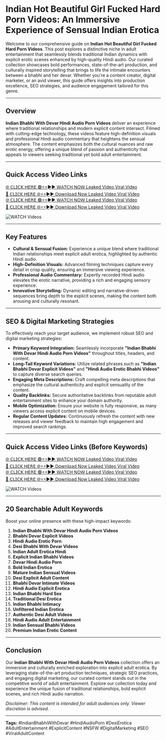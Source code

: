 # Indian Hot Beautiful Girl Fucked Hard Porn Videos: An Immersive Experience of Sensual Indian Erotica

Welcome to our comprehensive guide on **Indian Hot Beautiful Girl Fucked Hard Porn Videos**. This post explores a distinctive niche in adult entertainment that seamlessly blends traditional Indian dynamics with explicit erotic scenes enhanced by high-quality Hindi audio. Our curated collection showcases bold performances, state-of-the-art production, and culturally inspired storytelling that brings to life the intimate encounters between a bhabhi and her devar. Whether you're a content creator, digital marketer, or an avid viewer, this guide offers insights into production excellence, SEO strategies, and audience engagement tailored for this genre.

---

## Overview

**Indian Bhabhi With Devar Hindi Audio Porn Videos** deliver an experience where traditional relationships and modern explicit content intersect. Filmed with cutting-edge technology, these videos feature high-definition visuals and professional Hindi audio commentary that heightens the sensual atmosphere. The content emphasizes both the cultural nuances and raw erotic energy, offering a unique blend of passion and authenticity that appeals to viewers seeking traditional yet bold adult entertainment.

---

## Quick Access Video Links

[🌐 𝖢𝖫𝖨𝖢𝖪 𝖧𝖤𝖱𝖤 🟢==►► 𝖶𝖠𝖳𝖢𝖧 𝖭𝖮𝖶 Leaked Video Viral Video](https://vcr24.blogspot.com/)  
[🔴 𝖢𝖫𝖨𝖢𝖪 𝖧𝖤𝖱𝖤 🌐==►► 𝖣𝗈𝗐𝗇𝗅𝗈𝖺𝖽 Now Leaked Video Viral Video](https://vcr24.blogspot.com/)  
[🌐 𝖢𝖫𝖨𝖢𝖪 𝖧𝖤𝖱𝖤 🟢==►► 𝖶𝖠𝖳𝖢𝖧 𝖭𝖮𝖶 Leaked Video Viral Video](https://vcr24.blogspot.com/)  
[🔴 𝖢𝖫𝖨𝖢𝖪 𝖧𝖤𝖱𝖤 🌐==►► 𝖣𝗈𝗐𝗇𝗅𝗈𝖺𝖽 Now Leaked Video Viral Video](https://vcr24.blogspot.com/)

<a href="https://vcr24.blogspot.com/" rel="nofollow" data-target="animated-image.originalLink">
  <img src="https://camo.githubusercontent.com/8a4f000d20f83aca3bf7ec5f350d767afa0574a8a352519fd8cfa583a6f93a33/68747470733a2f2f692e696d6775722e636f6d2f644a486b345a712e676966" alt="WATCH Videos" style="max-width: 100%; display: inline-block;">
</a>

---

## Key Features

- **Cultural & Sensual Fusion:** Experience a unique blend where traditional Indian relationships meet explicit adult erotica, highlighted by authentic Hindi audio.
- **High-Definition Visuals:** Advanced filming techniques capture every detail in crisp quality, ensuring an immersive viewing experience.
- **Professional Audio Commentary:** Expertly recorded Hindi audio elevates the erotic narrative, providing a rich and engaging sensory experience.
- **Innovative Storytelling:** Dynamic editing and narrative-driven sequences bring depth to the explicit scenes, making the content both arousing and culturally resonant.

---

## SEO & Digital Marketing Strategies

To effectively reach your target audience, we implement robust SEO and digital marketing strategies:
- **Primary Keyword Integration:** Seamlessly incorporate **"Indian Bhabhi With Devar Hindi Audio Porn Videos"** throughout titles, headers, and content.
- **Long-Tail Keyword Variations:** Utilize related phrases such as **"Indian Bhabhi Devar Explicit Videos"** and **"Hindi Audio Erotic Bhabhi Videos"** to capture diverse search queries.
- **Engaging Meta Descriptions:** Craft compelling meta descriptions that emphasize the cultural authenticity and explicit sensuality of the content.
- **Quality Backlinks:** Secure authoritative backlinks from reputable adult entertainment sites to enhance your domain authority.
- **Mobile Optimization:** Ensure your website is fully responsive, as many viewers access explicit content on mobile devices.
- **Regular Content Updates:** Continuously refresh the content with new releases and viewer feedback to maintain high engagement and improved search rankings.

---

## Quick Access Video Links (Before Keywords)

[🌐 𝖢𝖫𝖨𝖢𝖪 𝖧𝖤𝖱𝖤 🟢==►► 𝖶𝖠𝖳𝖢𝖧 𝖭𝖮𝖶 Leaked Video Viral Video](https://vcr24.blogspot.com/)  
[🔴 𝖢𝖫𝖨𝖢𝖪 𝖧𝖤𝖱𝖤 🌐==►► 𝖣𝗈𝗐𝗇𝗅𝗈𝖺𝖽 Now Leaked Video Viral Video](https://vcr24.blogspot.com/)  
[🌐 𝖢𝖫𝖨𝖢𝖪 𝖧𝖤𝖱𝖤 🟢==►► 𝖶𝖠𝖳𝖢𝖧 𝖭𝖮𝖶 Leaked Video Viral Video](https://vcr24.blogspot.com/)  
[🔴 𝖢𝖫𝖨𝖢𝖪 𝖧𝖤𝖱𝖤 🌐==►► 𝖣𝗈𝗐𝗇𝗅𝗈𝖺𝖽 Now Leaked Video Viral Video](https://vcr24.blogspot.com/)

<a href="https://vcr24.blogspot.com/" rel="nofollow" data-target="animated-image.originalLink">
  <img src="https://camo.githubusercontent.com/8a4f000d20f83aca3bf7ec5f350d767afa0574a8a352519fd8cfa583a6f93a33/68747470733a2f2f692e696d6775722e636f6d2f644a486b345a712e676966" alt="WATCH Videos" style="max-width: 100%; display: inline-block;">
</a>

---

## 20 Searchable Adult Keywords

Boost your online presence with these high-impact keywords:
1. **Indian Bhabhi With Devar Hindi Audio Porn Videos**
2. **Bhabhi Devar Explicit Videos**
3. **Hindi Audio Erotic Porn**
4. **Desi Bhabhi With Devar Videos**
5. **Indian Adult Erotica Hindi**
6. **Explicit Indian Bhabhi Videos**
7. **Devar Hindi Audio Porn**
8. **Bold Indian Erotica**
9. **Mature Indian Sensual Videos**
10. **Desi Explicit Adult Content**
11. **Bhabhi Devar Intimate Videos**
12. **Hindi Audio Explicit Erotica**
13. **Indian Bhabhi Hard Sex**
14. **Traditional Desi Erotica**
15. **Indian Bhabhi Intimacy**
16. **Unfiltered Indian Erotica**
17. **Authentic Desi Adult Videos**
18. **Hindi Audio Adult Entertainment**
19. **Indian Sensual Bhabhi Videos**
20. **Premium Indian Erotic Content**

---

## Conclusion

Our **Indian Bhabhi With Devar Hindi Audio Porn Videos** collection offers an immersive and culturally enriched exploration into explicit adult erotica. By leveraging state-of-the-art production techniques, strategic SEO practices, and engaging digital marketing, our curated content stands out in the competitive world of adult entertainment. Explore our collection today and experience the unique fusion of traditional relationships, bold explicit scenes, and rich Hindi audio narration.

*Disclaimer: This content is intended for adult audiences only. Viewer discretion is advised.*

---

**Tags:** #IndianBhabhiWithDevar #HindiAudioPorn #DesiErotica #AdultEntertainment #ExplicitContent #NSFW #DigitalMarketing #SEO #ViralAdultContent
